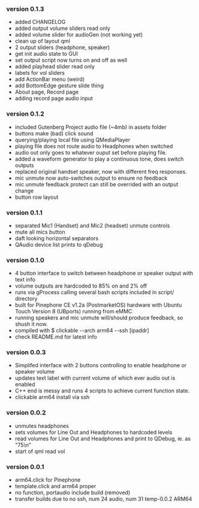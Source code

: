 ### version 0.1.3
- added CHANGELOG
- added output volume sliders read only
- added volume slider for audioGen (not working yet)
- clean up of layout qml
- 2 output sliders (headphone, speaker)
- get init audio state to GUI
- set output script now turns on and off as well
- added playhead slider read only
- labels for vol sliders
- add ActionBar menu (weird)
- add BottomEdge gesture slide thing
- About page, Record page
- adding record page audio input


### version 0.1.2
- included Gutenberg Project audio file (~4mb) in assets folder
- buttons make (bad) click sound
- querying/playing local file using QMediaPlayer
- playing file does not route audio to Headphones when switched
- audio out only goes to whatever ouput set before playing file.
- added a waveform generator to play a continuous tone, does switch outputs
- replaced original handset speaker, now with different freq responses.
- mic unmute now auto-switches output to ensure no feedback
- mic unmute feedback protect can still be overrided with an output change
- button row layout

### version 0.1.1
- separated Mic1 (Handset) and Mic2 (headset) unmute controls
- mute all mics button
- daft looking horizontal separators
- QAudio device list prints to qDebug

### version 0.1.0
- 4 button interface to switch between headphone or speaker output with text info
- volume outputs are hardcoded to 85% on and 2% off
- runs via gProcess calling several bash scripts included in script/ directory
- built for Pinephone CE v1.2a (PostmarketOS) hardware with Ubuntu Touch Version 8 (UBports) running from eMMC
- running speakers and mic unmute will/should produce feedback, so shush it now.
- compiled with $ clickable --arch arm64 --ssh [ipaddr]
- check README.md for latest info

### version 0.0.3
- Simplifed interface with 2 buttons controlling to enable headphone or speaker volume
- updates text label with current volume of which ever audio out is enabled
- C++ end is messy and runs 4 scripts to achieve current function state.
- clickable arm64 install via ssh

### version 0.0.2
- unmutes headphones
- sets volumes for Line Out and Headphones to hardcoded levels
- read volumes for Line Out and Headphones and print to QDebug, ie. as "75\n"
- start of qml read vol

### version 0.0.1
- arm64.click for Pinephone
- template.click and arm64 proper
- no function, portaudio include build (removed)
- transfer builds due to no ssh, num 24 audio, num 31 temp-0.0.2 ARM64

